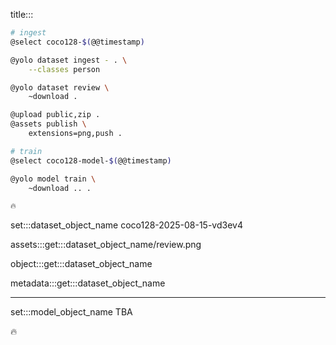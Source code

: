 title:::

```bash
# ingest
@select coco128-$(@@timestamp)

@yolo dataset ingest - . \
    --classes person

@yolo dataset review \
	~download .

@upload public,zip .
@assets publish \
    extensions=png,push .

# train
@select coco128-model-$(@@timestamp)

@yolo model train \
	~download .. .

🔥
```

set:::dataset_object_name coco128-2025-08-15-vd3ev4

assets:::get:::dataset_object_name/review.png

object:::get:::dataset_object_name

metadata:::get:::dataset_object_name

---

set:::model_object_name TBA

🔥